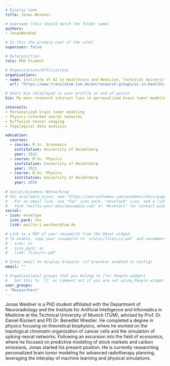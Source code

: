 ```yaml
---
# Display name
title: Jonas Weidner

# Username (this should match the folder name)
authors:
- JonasWeidner

# Is this the primary user of the site?
superuser: false

# Role/position
role: PhD Student

# Organizations/Affiliations
organizations:
- name: Institute of AI in Healthcare and Medicine, Technical University of Munich
  url: "https://www.translatum.tum.de/en/research-groups/ai-in-healthcare-and-medicine/"

# Short bio (displayed in user profile at end of posts)
bio: My main research interest lies in personalized brain tumor modeling for advanced radiotherapy planning

interests:
- Personalized brain tumor modeling
- Physics-informed neural networks
- Diffusion tensor imaging
- Topological data analysis 

education:
  courses:
  - course: M.Sc. Economics
    institution: University of Heidelberg
    year: 2022
  - course: M.Sc. Physics
    institution: University of Heidelberg
    year: 2022
  - course: B.Sc. Physics
    institution: University of Heidelberg
    year: 2020
 
# Social/Academic Networking
# For available icons, see: https://sourcethemes.com/academic/docs/page-builder/#icons
#   For an email link, use "fas" icon pack, "envelope" icon, and a link in the
#   form "mailto:your-email@example.com" or "#contact" for contact widget.
social:
- icon: envelope
  icon_pack: fas
  link: mailto:j.weidner@tum.de

# Link to a PDF of your resume/CV from the About widget.
# To enable, copy your resume/CV to `static/files/cv.pdf` and uncomment the lines below.
# - icon: cv
#   icon_pack: ai
#   link: files/cv.pdf

# Enter email to display Gravatar (if Gravatar enabled in Config)
email: ""

# Organizational groups that you belong to (for People widget)
#   Set this to `[]` or comment out if you are not using People widget.
user_groups:
- "Researchers"
---
```


Jonas Weidner is a PhD student affiliated with the Department of Neuroradiology and the Institute for Artificial Intelligence and Informatics in Medicine at the Technical University of Munich (TUM), advised by Prof. Dr. Daniel Rückert and PD Dr. Benedikt Wiestler. He completed a degree in physics focusing on theoretical biophysics, where he worked on the topological chromatin organization of cancer cells and the simulation of spiking neural networks. Following an excursion into the field of economics, where he focused on predictive modeling of stock markets and carbon emissions, Jonas started his present position.
He is currently researching personalized brain tumor modeling for advanced radiotherapy planning, leveraging the interplay of machine learning and physical simulations.



